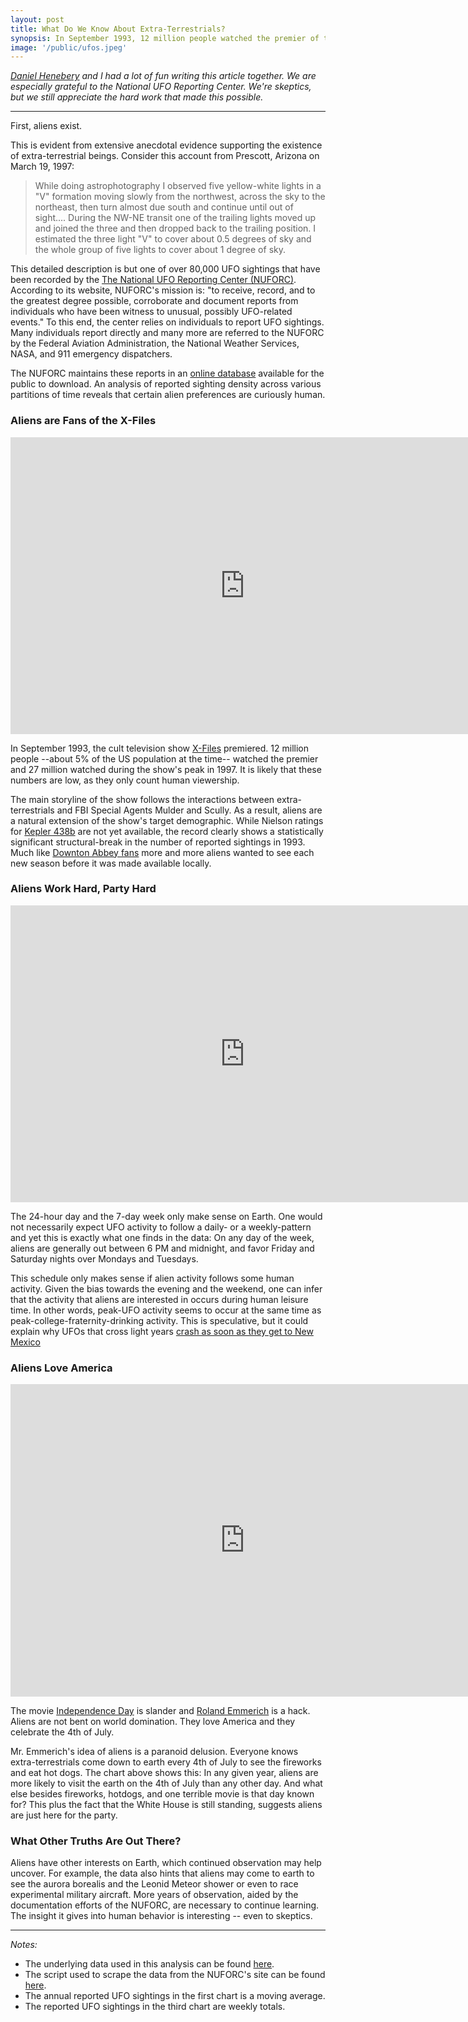 ```yaml
---
layout: post
title: What Do We Know About Extra-Terrestrials?
synopsis: In September 1993, 12 million people watched the premier of the cult television show, X-Files. It is likely that these numbers are low, as they only count human viewership.
image: '/public/ufos.jpeg'
---
```


*[Daniel Henebery](http://www.questionable-economics.com/what-do-we-know-about-aliens/) and I had a lot of fun writing this article together. We are especially grateful to the National UFO Reporting Center. We're skeptics, but we still appreciate the hard work that made this possible.*

---

First, aliens exist.

This is evident from extensive anecdotal evidence supporting the existence of extra-terrestrial beings. Consider this account from Prescott, Arizona on March 19, 1997:

  > While doing astrophotography I observed five yellow-white lights in a "V" formation moving slowly from the northwest, across the sky to the northeast, then turn almost due south and continue until out of sight.... During the NW-NE transit one of the trailing lights moved up and joined the three and then dropped back to the trailing position. I estimated the three light "V" to cover about 0.5 degrees of sky and the whole group of five lights to cover about 1 degree of sky.

This detailed description is but one of over 80,000 UFO sightings that have been recorded by the [The National UFO Reporting Center (NUFORC)](http://www.nuforc.org/). According to its website, NUFORC's mission is: "to receive, record, and to the greatest degree possible, corroborate and document reports from individuals who have been witness to unusual, possibly UFO-related events." To this end, the center relies on individuals to report UFO sightings. Many individuals report directly and many more are referred to the NUFORC by the Federal Aviation Administration, the National Weather Services, NASA, and 911 emergency dispatchers.

The NUFORC maintains these reports in an [online database](http://www.nuforc.org/webreports/ndxevent.html) available for the public to download. An analysis of reported sighting density across various partitions of time reveals that certain alien preferences are curiously human.

### Aliens are Fans of the X-Files

<iframe src="http://bl.ocks.org/josiahdavis/raw/ce4ba4fccbe8935944db" marginwidth="0" marginheight="0" frameborder="0" height="475px" width="750px" scrolling="no"></iframe>

In September 1993, the cult television show [X-Files](http://en.wikipedia.org/wiki/The_X-Files) premiered. 12 million people --about 5% of the US population at the time-- watched the premier and 27 million watched during the show's peak in 1997. It is likely that these numbers are low, as they only count human viewership.

The main storyline of the show follows the interactions between extra-terrestrials and FBI Special Agents Mulder and Scully. As a result, aliens are a natural extension of the show's target demographic. While Nielson ratings for [Kepler 438b](http://en.wikipedia.org/wiki/Kepler-438b) are not yet available, the record clearly shows a statistically significant structural-break in the number of reported sightings in 1993. Much like [Downton Abbey fans]() more and more aliens wanted to see each new season before it was made available locally.

### Aliens Work Hard, Party Hard

<iframe src="http://bl.ocks.org/josiahdavis/raw/044b6efc12278b627687" marginwidth="0" marginheight="0" frameborder="0" height="475px" width="750px" scrolling="no"></iframe>

The 24-hour day and the 7-day week only make sense on Earth. One would not necessarily expect UFO activity to follow a daily- or a weekly-pattern and yet this is exactly what one finds in the data: On any day of the week, aliens are generally out between 6 PM and midnight, and favor Friday and Saturday nights over Mondays and Tuesdays.

This schedule only makes sense if alien activity follows some human activity. Given the bias towards the evening and the weekend, one can infer that the activity that aliens are interested in occurs during human leisure time. In other words, peak-UFO activity seems to occur at the same time as peak-college-fraternity-drinking activity. This is speculative, but it could explain why UFOs that cross light years [crash as soon as they get to New Mexico](http://en.wikipedia.org/wiki/Roswell_UFO_incident)

### Aliens Love America

<iframe src="https://cdn.rawgit.com/josiahdavis/044b6efc12278b627687/raw/8a089818e7c69305fa70d5d0a322547adfd5fff1/index.html" marginwidth="0" marginheight="0" frameborder="0" height="500px" width="750px" scrolling="no"></iframe>

The movie [Independence Day](http://www.imdb.com/title/tt0116629/) is slander and [Roland Emmerich](http://www.imdb.com/name/nm0000386/?ref_=tt_ov_dr) is a hack. Aliens are not bent on world domination. They love America and they celebrate the 4th of July.

Mr. Emmerich's idea of aliens is a paranoid delusion. Everyone knows extra-terrestrials come down to earth every 4th of July to see the fireworks and eat hot dogs. The chart above shows this: In any given year, aliens are more likely to visit the earth on the 4th of July than any other day. And what else besides fireworks, hotdogs, and one terrible movie is that day known for? This plus the fact that the White House is still standing, suggests aliens are just here for the party.

### What Other Truths Are Out There?
Aliens have other interests on Earth, which continued observation may help uncover. For example, the data also hints that aliens may come to earth to see the aurora borealis and the Leonid Meteor shower or even to race experimental military aircraft. More years of observation, aided by the documentation efforts of the NUFORC, are necessary to continue learning. The insight it gives into human behavior is interesting -- even to skeptics.

---
*Notes:*

* The underlying data used in this analysis can be found [here](https://raw.githubusercontent.com/josiahdavis/josiahdavis.github.io/master/supporting%20material/ufo_data.csv).
* The script used to scrape the data from the NUFORC's site can be found [here](https://github.com/josiahdavis/josiahdavis.github.io/blob/master/supporting%20material/get_ufo_data.py).
* The annual reported UFO sightings in the first chart is a moving average.
* The reported UFO sightings in the third chart are weekly totals.

